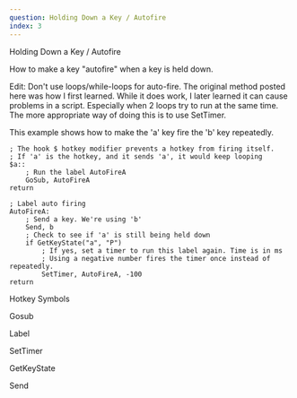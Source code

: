 ```yaml
---
question: Holding Down a Key / Autofire
index: 3
---
```


Holding Down a Key / Autofire

How to make a key "autofire" when a key is held down.

Edit: Don't use loops/while-loops for auto-fire. The original method posted here was how I first learned. While it does work, I later learned it can cause problems in a script. Especially when 2 loops try to run at the same time.
The more appropriate way of doing this is to use SetTimer.

This example shows how to make the 'a' key fire the 'b' key repeatedly.

```
; The hook $ hotkey modifier prevents a hotkey from firing itself.
; If 'a' is the hotkey, and it sends 'a', it would keep looping
$a::
    ; Run the label AutoFireA
    GoSub, AutoFireA
return

; Label auto firing
AutoFireA:
    ; Send a key. We're using 'b'
    Send, b
    ; Check to see if 'a' is still being held down
    if GetKeyState("a", "P")
        ; If yes, set a timer to run this label again. Time is in ms
        ; Using a negative number fires the timer once instead of repeatedly.
        SetTimer, AutoFireA, -100
return
```



Hotkey Symbols

Gosub

Label

SetTimer

GetKeyState

Send